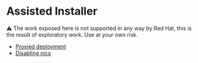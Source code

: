# Assisted Installer

:warning: The work exposed here is not supported in any way by Red Hat, this is the result of exploratory work. Use at your own risk.

* [Proxied deployment](./proxied-deployment/README.md)
* [Disabling nics ](./disable-nic/README.md)
